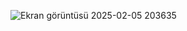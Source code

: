 ![Ekran görüntüsü 2025-02-05 203635](https://github.com/user-attachments/assets/be620780-d4a5-4d63-8760-d64e0d212a80)
